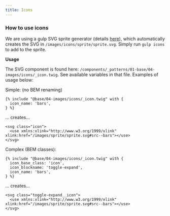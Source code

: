 ```yaml
---
title: Icons
---
```


### How to use icons

We are using a gulp SVG sprite generator (details [here](https://una.im/svg-icons)), which automatically creates the SVG in `/images/icons/sprite/sprite.svg`. Simply run `gulp icons` to add to the sprite.

**Usage**

The SVG component is found here: `/components/_patterns/01-base/04-images/icons/_icon.twig`. See available variables in that file. Examples of usage below:

Simple: (no BEM renaming)

```
{% include "@base/04-images/icons/_icon.twig" with {
  icon_name: 'bars',
} %}
```

... creates...

```
<svg class="icon">
  <use xmlns:xlink="http://www.w3.org/1999/xlink" xlink:href="/images/sprite/sprite.svg#src--bars"></use>
</svg>
```

Complex (BEM classes):

```
{% include "@base/04-images/icons/_icon.twig" with {
  icon_base_class: 'icon',
  icon_blockname: 'toggle-expand',
  icon_name: 'bars',
} %}
```

... creates...

```
<svg class="toggle-expand__icon">
  <use xmlns:xlink="http://www.w3.org/1999/xlink" xlink:href="/images/sprite/sprite.svg#src--bars"></use>
</svg>
```
